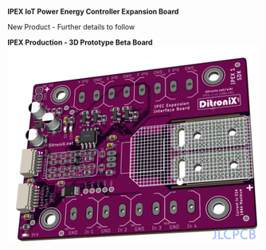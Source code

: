 **IPEX IoT Power Energy Controller Expansion Board**

New Product - Further details to follow


**IPEX Production - 3D Prototype Beta Board**
![Display-Type-B](https://github.com/DitroniX/IPEX-IoT-Power-Energy-Controller-Expansion-Board/blob/main/Datasheets%20and%20Information/IPEX%20Expansion%20Interface%20Board%20IO%201.2306.101%20-%20Beta%203D.png?raw=true)
